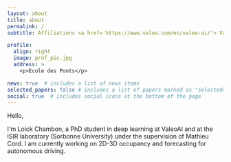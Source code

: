 ```yaml
---
layout: about
title: about
permalink: /
subtitle: Affiliations <a href='https://www.valeo.com/en/valeo-ai/'> Valeo AI </a>, <a href='https://www.isir.upmc.fr/'> Sorbonne University </a>.

profile:
  align: right
  image: prof_pic.jpg
  address: >
    <p>Ecole des Ponts</p>

news: true  # includes a list of news items
selected_papers: false # includes a list of papers marked as "selected={true}"
social: true  # includes social icons at the bottom of the page
---
```


Hello,

I'm Loick Chambon, a PhD student in deep learning at ValeoAI and at the ISIR laboratory (Sorbonne University) under the supervision of Mathieu Cord. 
I am currently working on 2D-3D occupancy and forecasting for autonomous driving.